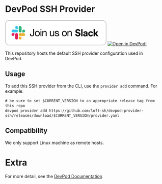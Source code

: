 # DevPod SSH Provider

[![Join us on Slack!](docs/static/media/slack.svg)](https://slack.loft.sh/) [![Open in DevPod!](https://devpod.sh/assets/open-in-devpod.svg)](https://devpod.sh/open#https://github.com/loft-sh/devpod-provider-ssh)

This repository hosts the default SSH provider configuration used in DevPod.

## Usage

To add this SSH provider from the CLI, use the `provider add` command. For example:

```shell
# be sure to set $CURRENT_VERSION to an appropriate release tag from this repo
devpod provider add https://github.com/loft-sh/devpod-provider-ssh/releases/download/$CURRENT_VERSION/provider.yaml
```

## Compatibility

We only support Linux machine as remote hosts.

# Extra

For more detail, see the [DevPod Documentation](https://devpod.sh/docs/managing-providers/what-are-providers).
